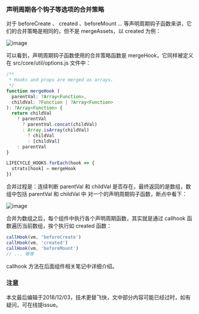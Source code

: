 ### 声明周期各个钩子等选项的合并策略

对于 beforeCreate 、 created 、beforeMount ... 等声明周期钩子函数来讲，它们的合并策略是相同的，但不是 mergeAssets，以 created 为例：

![image](https://github.com/zymfe/into-vue/blob/master/example/mergeOptions/8.jpg)

可以看到，声明周期钩子函数使用的合并策略函数是 mergeHook，它同样被定义在 src/core/util/options.js 文件中：

``` javascript
/**
 * Hooks and props are merged as arrays.
 */
function mergeHook (
  parentVal: ?Array<Function>,
  childVal: ?Function | ?Array<Function>
): ?Array<Function> {
  return childVal
    ? parentVal
      ? parentVal.concat(childVal)
      : Array.isArray(childVal)
        ? childVal
        : [childVal]
    : parentVal
}

LIFECYCLE_HOOKS.forEach(hook => {
  strats[hook] = mergeHook
})
```
合并过程是：连续判断 parentVal 和 childVal 是否存在，最终返回的是数组，数组中包括 parentVal 和 childVal 中 对一个的声明周期钩子函数，断点中看下：

![image](https://github.com/zymfe/into-vue/blob/master/example/mergeOptions/9.jpg)

合并为数组之后，每个组件中执行各个声明周期函数，其实就是通过 callhook 函数遍历当前数组，挨个执行如 created 函数：

``` javascript
callHook(vm, 'beforeCreate')
callHook(vm, 'created')
callHook(vm, 'beforeMount')
// ... 等等
```

callhook 方法在后面组件相关笔记中详细介绍。

### 注意
本文最后编辑于2018/12/03，技术更替飞快，文中部分内容可能已经过时，如有疑问，可在线提issue。